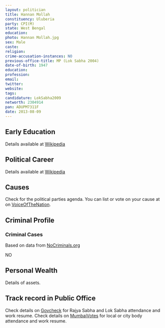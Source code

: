 ```yaml
---
layout: politician
title: Hannan Mollah
constituency: Uluberia
party: CPI(M)
state: West Bengal
education: 
photo: Hannan Mollah.jpg
sex: Male
caste: 
religion: 
crime-accusation-instances: NO
previous-office-title: MP (Lok Sabha 2004)
date-of-birth: 1947
education:  
profession: 
email: 
twitter:
website: 
tags: 
candidature: LokSabha2009
networth: 2304914
pan: ADUPM7311F
date: 2013-08-09
---
```


## Early Education
Details available at [Wikipedia](http://www.wikipedia.org/wiki/)

## Political Career
Details available at [Wikipedia](http://www.wikipedia.org/wiki/)

## Causes 
Check for the political parties agenda. You can list or vote on your cause at on [VoiceOfTheNation](http://www.voiceofthenation.org).

## Criminal Profile

### Criminal Cases
Based on data from [NoCriminals.org](http://www.nocriminals.org)

NO

## Personal Wealth
Details of assets.

## Track record in Public Office
Check details on [Govcheck](http://www.govcheck.org) for Rajya Sabha and Lok Sabha attendance and work resume. Check details on [MumbaiVotes](http://www.mumbaivotes.org) for local or city body attendance and work resume.
		